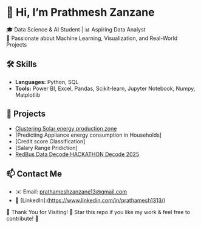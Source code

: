 # 👋 Hi, I’m Prathmesh Zanzane
🎓 Data Science & AI Student | 📊 Aspiring Data Analyst  
🚀 Passionate about Machine Learning, Visualization, and Real-World Projects

## 🛠️ Skills
- **Languages:** Python, SQL
- **Tools:** Power BI, Excel, Pandas, Scikit-learn, Jupyter Notebook, Numpy, Matplotlib

## 📂 Projects
- [Clustering Solar energy production zone](https://github.com/PRATHAMESH2913/Clustering-Solar-energy-production-zone)
- [Predicting Appliance energy consumption in Households]
- [Credit score Classification]
- [Salary Range Pridiction]
- [RedBus Data Decode HACKATHON Decode 2025](https://github.com/PRATHAMESH2913/RedBus-Data-Decode-Hackathon2025)
  
## 📫 Contact Me
- ✉️ Email: prathameshzanzane13@gmail.com  
- 🔗 [LinkedIn]:(https://www.linkedin.com/in/prathamesh1313/)

🎉 Thank You for Visiting!
🔔 Star this repo if you like my work & feel free to contribute! 🌟


